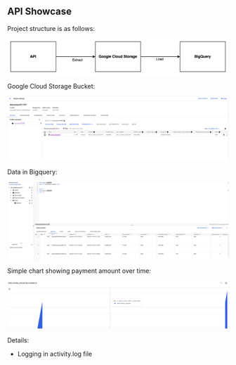 ## API Showcase 


Project structure is as follows:

![alt text](image.png)

Google Cloud Storage Bucket:

![alt text](image-2.png)


Data in Bigquery:

![alt text](image-3.png)

Simple chart showing payment amount over time:

![alt text](image-1.png)



Details:

- Logging in activity.log file